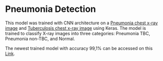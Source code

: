 # Pneumonia Detection

This model was trained with CNN architecture on a [Pneumonia chest x-ray image](https://www.kaggle.com/datasets/paultimothymooney/chest-xray-pneumonia) and [Tuberculosis chest x-ray image](https://www.kaggle.com/datasets/tawsifurrahman/tuberculosis-tb-chest-xray-dataset) using Keras. The model is trained to classify X-ray images into three categories: Pneumonia TBC, Pneumonia non-TBC, and Normal. 

The newest trained model with accuracy 99,1% can be accessed on this [Link](https://drive.google.com/file/d/1--ThJOloeL444-PCdbQzsEkltjkp9zGD/view?usp=drive_link).
